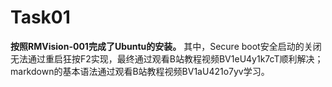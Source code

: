 # Task01
**按照RMVision-001完成了Ubuntu的安装。**
其中，Secure boot安全启动的关闭无法通过重启狂按F2实现，最终通过观看B站教程视频BV1eU4y1k7cT顺利解决；
markdown的基本语法通过观看B站教程视频BV1aU421o7yv学习。
